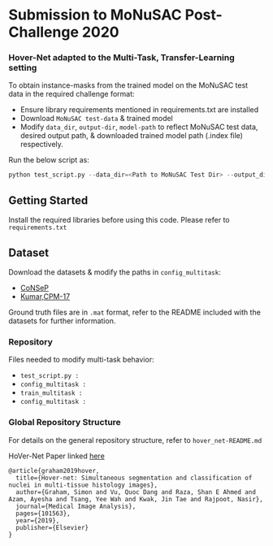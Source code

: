 # Submission to MoNuSAC Post-Challenge 2020

### Hover-Net adapted to the Multi-Task, Transfer-Learning setting

To obtain instance-masks from the trained model on the MoNuSAC test data in the required challenge format:

- Ensure library requirements mentioned in requirements.txt are installed
- Download `MoNuSAC test-data` & trained model
- Modify `data_dir`, `output-dir`, `model-path` to reflect MoNuSAC test data, desired output path, & downloaded trained model path (.index file) respectively. 

Run the below script as:
```python
python test_script.py --data_dir=<Path to MoNuSAC Test Dir> --output_dir='' --model_path=< path to model file (.index)> --img_ext='.tif' --gpu=''

```


## Getting Started

Install the required libraries before using this code. Please refer to `requirements.txt`



## Dataset
Download the datasets & modify the paths in `config_multitask`:
- [CoNSeP](https://warwick.ac.uk/fac/sci/dcs/research/tia/data/hovernet/)
- [Kumar,CPM-17](https://drive.google.com/open?id=1l55cv3DuY-f7-JotDN7N5nbNnjbLWchK)

Ground truth files are in `.mat` format, refer to the README included with the datasets for further information.

### Repository 

Files needed to modify multi-task behavior:
- `test_script.py :` 
- `config_multitask :` 
- `train_multitask :` 
- `config_multitask :` 


### Global Repository Structure 
For details on the general repository structure, refer to `hover_net-README.md` 

HoVer-Net Paper linked [here](https://arxiv.org/abs/1812.06499)
```
@article{graham2019hover,
  title={Hover-net: Simultaneous segmentation and classification of nuclei in multi-tissue histology images},
  author={Graham, Simon and Vu, Quoc Dang and Raza, Shan E Ahmed and Azam, Ayesha and Tsang, Yee Wah and Kwak, Jin Tae and Rajpoot, Nasir},
  journal={Medical Image Analysis},
  pages={101563},
  year={2019},
  publisher={Elsevier}
}
```